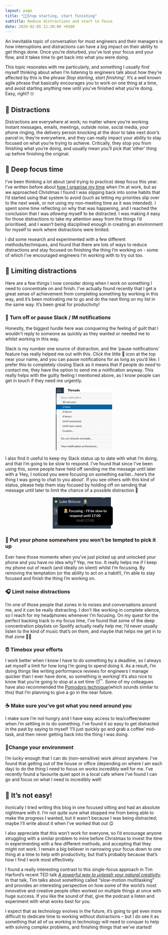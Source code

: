 ```yaml
---
layout: page
title: "✋🏻Stop starting, start finishing"
subtitle: Reduce distractions and start to focus
date: 2020-02-05 22:30:00 +0100
---
```

An inevitable topic of conversation for most engineers and their managers is how interruptions and distractions can have a big impact on their ability to get things done. Once you’re disturbed, you’ve lost your focus and your flow, and it takes time to get back into what you were doing.

This topic resonates with me particularly, and something I usually find myself thinking about when I’m listening to engineers talk about how they’re affected by this is the phrase _Stop starting, start finishing’._ It’s a well known agile phrase that basically encourages you to work on one thing at a time, and avoid starting anything new until you’ve finished what you’re doing. Easy, right? 🙄

## **📣 Distractions**

Distractions are everywhere at work; no matter where you’re working. Instant messages, emails, meetings, outside noise, social media, your phone ringing, the delivery person knocking at the door to take next door’s parcel in; they’re everywhere, and they can really impact your ability to stay focused on what you’re trying to achieve. Critically, they stop you from finishing what you’re doing, and usually mean you’ll pick that ‘other’ thing up before finishing the original.

## **🤔 Deep focus time**

I’ve been thinking a lot about (and trying to practice) deep focus this year. I’ve written before about [how I organise my time](https://lukebriscoe.com/blog/managing-time/) when I’m at work, but as we approached Christmas I found I was slipping back into some habits that I’d started using that system to avoid (such as letting my priorities slip over to the next week, or not using my non-meeting time as it was intended). I spent some time reflecting on why that was happening, and I reached the conclusion that I was _allowing_ myself to be distracted. I was making it easy for those distractions to take my attention away from the things I’d prioritised, and I wasn’t being disciplined enough in creating an environment for myself to work where distractions were limited.

I did some research and experimented with a few different methods/techniques, and found that there are lots of ways to reduce distractions and stay focused on finishing the thing I’m working on -  some of which I’ve encouraged engineers I’m working with to try out too.

## **📵 Limiting distractions**

Here are a few things I now consider doing when I work on something I need to concentrate on and finish. I’ve actually found recently that I get a great sense of achievement from completing something by working in this way, and it’s been motivating me to go and do the next thing on my list in the same way. It’s been great for productivity!

### 📳 Turn off or pause Slack / IM notifications

Honestly, the biggest hurdle here was conquering the feeling of guilt that I wouldn’t reply to someone as quickly as they wanted or needed me to whilst working in this way.

Slack is my number one source of distraction, and the ‘pause notifications’ feature has really helped me out with this. Click the little 🔔 icon at the top near your name, and you can pause notifications for as long as you’d like. I prefer this to completely closing Slack as it means that if people do _need_ to contact me, they have the option to send me a notification anyway. This really helps with the guilty feeling I mentioned above, as I know people can get in touch if they need me urgently.

<p align="center"> 
  <img width="180" height="200" src="https://github.com/lukebriscoe/lukebriscoe.github.io/blob/main/assets/img/pause-notifications.png?raw=true">
</p>


I also find it useful to keep my Slack status up to date with what I’m doing, and that I’m going to be slow to respond. I’ve found that since I’ve been using this, some people have held off sending me the message until later with a ‘Hey, I noticed you were focusing on something earlier&#8230;here’s the thing I was going to chat to you about’. If you see others with this kind of status, please help them stay focused by holding off on sending that message until later to limit the chance of a possible distraction 🤗

<p align="center"> 
  <img width="200" height="100" src="https://github.com/lukebriscoe/lukebriscoe.github.io/blob/main/assets/img/slack-status.png?raw=true">
</p>


### 📴 Put your phone somewhere you won’t be tempted to pick it up

Ever have those moments when you’ve just picked up and unlocked your phone and you have no idea why? Yep, me too. It really helps me if I keep my phone out of reach (and ideally on silent) whilst I’m focusing. By removing the temptation (or the ability to act on a habit!), I’m able to stay focused and finish the thing I’m working on.

### 🎧 Limit noise distractions

I’m one of those people that zones in to noises and conversations around me, and it can be really distracting. I don’t like working in complete silence, so I reach for my headphones whenever I’m focusing. On my quest for the perfect backing track to my focus time, I’ve found that some of the deep concentration playlists on Spotify actually really help me; I’d never usually listen to the kind of music that’s on them, and maybe that helps me get in to that zone 🤷‍♂️

### ⏰ Timebox your efforts

I work better when I know I have to do something by a deadline, so I always set myself a limit for how long I’m going to spend doing it. As a result, I’m doing things like writing performance reviews for engineers I manage quicker than I ever have done, so something is working! It’s also nice to know that you’re going to stop at a set time 😴. Some of my colleagues have also recommended the [Pomodoro technique](https://en.wikipedia.org/wiki/Pomodoro_Technique)(which sounds similar to this) that I’m planning to give a go in the near future.

### ☕️ Make sure you’ve got what you need around you

I make sure I’m not hungry and I have easy access to tea/coffee/water when I’m settling in to do something. I’ve found it so easy to get distracted in the past by saying to myself ‘I’ll just quickly go and grab a coffee’ mid-task, and then never getting back into the thing I was doing.

### 🌳Change your environment

I’m lucky enough that I can do (non-sensitive) work almost anywhere. I’ve found that getting out of the house or office (depending on where I am each day) to do the thing I need to focus on works incredibly well for me. I’ve recently found a favourite quiet spot in a local cafe where I’ve found I can go and focus on what I need to incredibly well!

## **🤯 It’s not easy!**

Ironically I tried writing this blog in one focused sitting and had an absolute nightmare with it. I’m not quite sure what stopped me from being able to make the progress I wanted, but it wasn’t because I was being distracted; maybe I’ll write about it when I’ve worked that out 😉

I also appreciate that this won’t work for everyone, so I’d encourage anyone struggling with a similar problem to mine before Christmas to invest the time in experimenting with a few different methods, and accepting that they might not work. I remain a big believer in narrowing your focus down to one thing at a time to help with productivity, but that’s probably because that’s how I find I work most effectively.

I found a really interesting contrast to this single-focus approach in Tim Harford’s recent TED talk [_A powerful way to unleash your natural creativity_](https://open.spotify.com/episode/30d13kOQcP1wikHeFgufRv?si=uHfbLkDrR5-AkzPRijfp3Q). In that talk, Tim talks about something called “slow-motion multitasking” and provides an interesting perspective on how some of the world’s most innovative and creative people often worked on multiple things at once with huge success. If you like the sound of that, give the podcast a listen and experiment with what works best for you.

I expect that as technology evolves in the future, it’s going to get even more difficult to dedicate time to working without distractions &#8211; but I do see it as something that all of us working in technology will need to conquer to help with solving complex problems, and finishing things that we've started!
